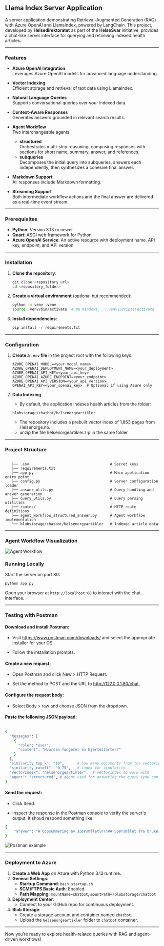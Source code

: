## Llama Index Server Application

A server application demonstrating Retrieval-Augmented Generation (RAG) with Azure OpenAI and LlamaIndex, powered by LangChain. This project, developed by **Helsedirektoratet** as part of the **HelseSvar** initiative, provides a chat-like server interface for querying and retrieving indexed health articles.

---

### Features

- **Azure OpenAI Integration**  
  Leverages Azure OpenAI models for advanced language understanding.

- **Vector Indexing**  
  Efficient storage and retrieval of text data using LlamaIndex.

- **Natural Language Queries**  
  Supports conversational queries over your indexed data.

- **Context-Aware Responses**  
  Generates answers grounded in relevant search results.

- **Agent Workflow**  
  Two interchangeable agents:  
  - **structured**  
    Orchestrates multi-step reasoning, composing responses with sections for short name, summary, answer, and references.  
  - **subqueries**  
    Decomposes the initial query into subqueries, answers each independently, then synthesizes a cohesive final answer.

- **Markdown Support**  
  All responses include Markdown formatting.

- **Streaming Support**  
  Both intermediate workflow actions and the final answer are delivered as a real-time event stream.

---

### Prerequisites

- **Python**: Version 3.13 or newer
- **Quart**: ASGI web framework for Python
- **Azure OpenAI Service**: An active resource with deployment name, API key, endpoint, and API version

---

### Installation

1. **Clone the repository**:
    ```bash
    git clone <repository_url>
    cd <repository_folder>
    ```

2. **Create a virtual environment** (optional but recommended):
    ```bash
    python -m venv .venv
    source .venv/bin/activate  # On Windows: .\.venv\Scripts\activate
    ```

3. **Install dependencies**:
    ```bash
    pip install -r requirements.txt
    ```

---

### Configuration

1. **Create a `.env` file** in the project root with the following keys:
    ```dotenv
    AZURE_OPENAI_MODEL=<your_model_name>
    AZURE_OPENAI_DEPLOYMENT_NAME=<your_deployment>
    AZURE_OPENAI_API_KEY=<your_api_key>
    AZURE_OPENAI_AZURE_ENDPOINT=<your_endpoint>
    AZURE_OPENAI_API_VERSION=<your_api_version>
    OPENAI_API_KEY=<your_openai_key>  # Optional if using Azure only
    ```

2. **Data Indexing**
   - By default, the application indexes health articles from the folder:
   ```
   blobstorage/chatbot/helsenorgeartikler
   ```
   - The repository includes a prebuilt vector index of 1,853 pages from Helsenorge.no.
   - unzip the file helsenorgeartikler.zip in the same folder

---


### Project Structure

```

   ├── .env                                     # Secret keys
   ├── requirements.txt
   ├── app.py                                   # Main application entry point
   ├── config.py                                # Server configuration loader
   ├── answer_utils.py                          # Query handling and answer generation
   ├── query_utils.py                           # Query parsing utilities
   ├── routes/                                  # HTTP route definitions
   ├── agent_workflow_structured_answer.py      # Agent workflow implementation
   └── blobstorage/chatbot/helsenorgeartikler   # Indexed article data
```

---

### Agent Workflow Visualization

![Agent Workflow](./docs/agent_workflow_structured_answer.png)



### Running Locally

Start the server on port 80:

```bash
python app.py
```

Open your browser at `http://localhost:80` to interact with the chat interface.

---

### Testing with Postman

#### Download and install Postman:

- Visit https://www.postman.com/downloads/ and select the appropriate installer for your OS.

- Follow the installation prompts.

#### Create a new request:

- Open Postman and click New > HTTP Request.

- Set the method to POST and the URL to http://127.0.0.1:80/chat.

#### Configure the request body:

- Select Body > raw and choose JSON from the dropdown.


#### Paste the following JSON payload:
```bash

{
  "messages": [
    {
      "role": "user",
      "content": "Hvordan fungerer en hjertestarter?"
    }
  ],
  "similarity_top_k": "10",      # how many documents from the vectorindex to work with
  "similarity_cutoff": "0.75",   # index for simularity
  "vectorIndex": "helsenorgeartikler",  # vectorindex to work with
  "agent": "structured", # agent used for answering the query (you can use 'subqueries' or 'structured', se the agent names in AGENT_REGISTRY in route.py)
}
```

#### Send the request:

- Click Send.

- Inspect the response in the Postman console to verify the server's output. It shoud respond something like:
``` bash
{
    "answer": "# Oppsummering av spørsmålet\n\n## Spørsmålet fra brukeren\nHvordan fungerer en hjertestarter?\n\n## Tittel\nHvordan jeg bruker en hjertestarter?\n\n## Kort sammendrag av spørsmålet\nBrukeren spør om hvordan en hjertestarter fungerer.\n\n## Lettlest svar\nEn hjertestarter brukes ved hjertestans sammen med hjerte- og lungeredning (HLR). Når noen opplever hjertestans, kan en hjertestarter bidra til å gjenopprette en normal hjerterytme. \n\nSlik fungerer en hjertestarter:\n1. En hjertestarter brukes ved hjertestans. Den har to elektroder som festes på brystet til personen i hjertestans.\n2. Ved hjelp av disse elektrodene kan hjertestarteren gi ett eller flere strømstøt gjennom hjertet. Dette gir hjertet en sjanse til å starte på nytt med riktig rytme.\n3. Hjertestarteren analyserer hjerterytmen og gir instruksjoner om hva du skal gjøre. Hvis strømstøt ikke vil ha effekt, vil hjertestarteren be deg fortsette med hjerte- og lungeredning.\n4. Hjertestarteren vil også be deg om å stoppe HLR for å analysere hjerterytmen på nytt hvert tredje minutt.\n5. Dersom personen har ventrikkelflimmer eller ventrikkeltakykardi (kaotiske hjerterytmer), vil hjertestarteren anbefale å gi strømstøt ved å trykke på sjokknappen.\n6. Etter at strømstøt er gitt, må du fortsette med HLR inntil ambulansen kommer eller til du ser sikre tegn til liv.\n\nDet er viktig å følge hjertestarterens instruksjoner nøye og fortsette med hjerte- og lungeredning til ambulansepersonell overtar eller til personen viser tegn til liv.\n\n## Referanser\n- [Slik bruker du hjertestarter - Helsenorge](https://www.helsenorge.no/forstehjelp/bruk-av-hjertestarter/) (Relevans: 0.89)\n- [Slik bruker du hjertestarter - Helsenorge](https://www.helsenorge.no/forstehjelp/bruk-av-hjertestarter/) (Relevans: 0.88)\n- [Phillips Heart Start 1 - Helsenorge](https://www.helsenorge.no/forstehjelp/registrer-din-hjertestarter/phillips-heart-start-1/) (Relevans: 0.85)\n- [Registrer din hjertestarter - Helsenorge](https://www.helsenorge.no/forstehjelp/registrer-din-hjertestarter/) (Relevans: 0.85)\n- [Phillips Heartstart FRX - Helsenorge](https://www.helsenorge.no/forstehjelp/registrer-din-hjertestarter/phillips-heartstart-frx/) (Relevans: 0.85)\n- [Philips HeartStart FR3 - Helsenorge](https://www.helsenorge.no/forstehjelp/registrer-din-hjertestarter/philips-heartstart-fr3/) (Relevans: 0.84)\n- [Hjartestans – Ring 113 og start hjartekompresjonar - Helsenorge](https://www.helsenorge.no/sykdom/hjerte-og-kar/hjertestans/) (Relevans: 0.84)\n- [Hjerte- og lungeredning (HLR) - slik gir du livreddende førstehjelp - Helsenorge](https://www.helsenorge.no/forstehjelp/hjerte-og-lungeredning/) (Relevans: 0.84)\n- [Hjartestans – Ring 113 og start hjartekompresjonar - Helsenorge](https://www.helsenorge.no/sykdom/hjerte-og-kar/hjertestans/) (Relevans: 0.83)\n- [Primedic Heartsave ONE - Helsenorge](https://www.helsenorge.no/forstehjelp/registrer-din-hjertestarter/primedic-heartsave-one/) (Relevans: 0.83)\n"
}
```
![Postman example](./docs/postman.png)

---

### Deployment to Azure

1. **Create a Web App** on Azure with Python 3.13 runtime.
2. **General Settings**:
   - **Startup Command**: `bash startup.sh`
   - **SCM/FTPS Basic Auth**: Enabled
   - **Path Mapping**: `mountName=chatbot`, `mountPath=/blobstorage/chatbot`
3. **Deployment Center**:
   - Connect to your GitHub repo for continuous deployment.
4. **Blob Storage**:
   - Create a storage account and container named `chatbot`.
   - Upload the `helsenorgeartikler` folder to `chatbot` container.

---

Now you’re ready to explore health-related queries with RAG and agent-driven workflows!
